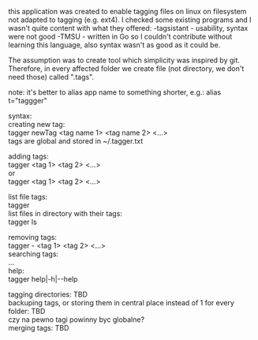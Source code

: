 this application was created to enable tagging files on linux on filesystem not adapted to tagging (e.g. ext4). I checked some existing programs and I wasn't quite content with what they offered:
-tagsistant - usability, syntax were not good
-TMSU - written in Go so I couldn't contribute without learning this language, also syntax wasn't as good as it could be.

The assumption was to create tool which simplicity was inspired by git. Therefore, in every affected folder we create file (not directory, we don't need those) called ".tags".

note: it's better to alias app name to something shorter, e.g.:
alias t="taggger"

syntax:  
  creating new tag:  
    tagger newTag <tag name 1> <tag name 2> <...> <tag name n>  
    tags are global and stored in ~/.tagger.txt  

  adding tags:  
    tagger <filename> <tag 1> <tag 2> <...> <tag n>  
    or  
    tagger <filename> <tag 1> <tag 2> <...> <tag n>  

  list file tags:  
    tagger <filename>  
  list files in directory with their tags:  
    tagger ls  

  removing tags:  
    tagger <filename> - <tag 1> <tag 2> <...> <tag n>  
  searching tags:  
    ...  
  help:  
    tagger help|-h|--help  


tagging directories: TBD  
backuping tags, or storing them in central place instead of 1 for every folder: TBD  
czy na pewno tagi powinny byc globalne?  
merging tags: TBD  
